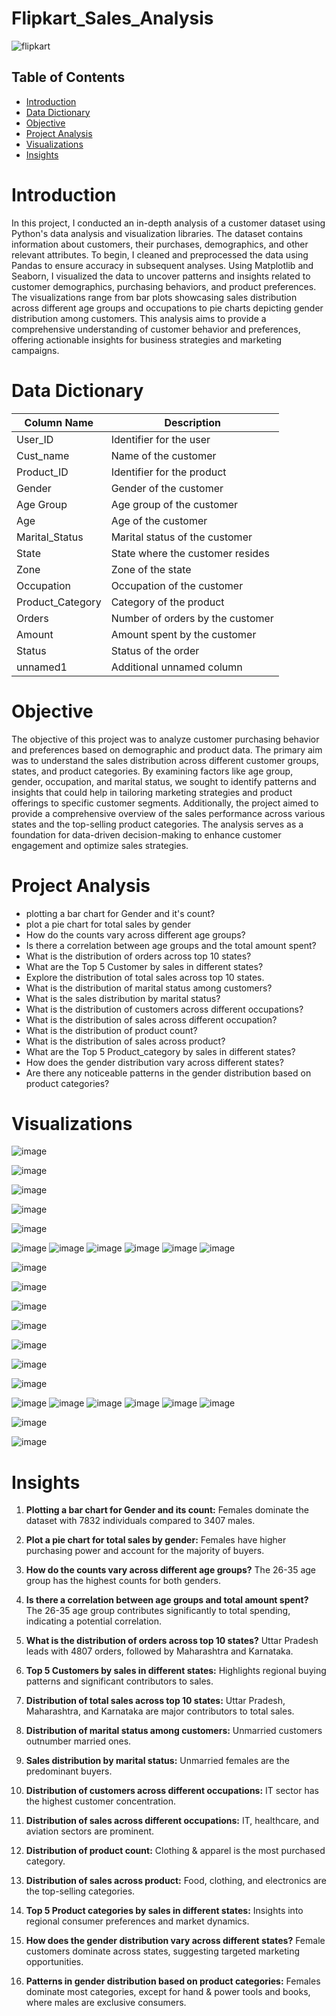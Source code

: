 # Flipkart_Sales_Analysis

![flipkart](https://github.com/madhavyawale7/Flipkart_Sales_Analysis/assets/159420665/fce5a2e6-3d1b-437d-a568-4534e4227b4a)

## Table of Contents

- [Introduction](#introduction)
- [Data Dictionary](#data-dictionary)
- [Objective](#objective)
- [Project Analysis](#project-analysis)
- [Visualizations](#visualizations)
- [Insights](#insights)


# Introduction

In this project, I conducted an in-depth analysis of a customer dataset using Python's data analysis and visualization libraries. The dataset contains information about customers, their purchases, demographics, and other relevant attributes. To begin, I cleaned and preprocessed the data using Pandas to ensure accuracy in subsequent analyses. Using Matplotlib and Seaborn, I visualized the data to uncover patterns and insights related to customer demographics, purchasing behaviors, and product preferences. The visualizations range from bar plots showcasing sales distribution across different age groups and occupations to pie charts depicting gender distribution among customers. This analysis aims to provide a comprehensive understanding of customer behavior and preferences, offering actionable insights for business strategies and marketing campaigns.

# Data Dictionary

| Column Name      | Description                          |
|------------------|--------------------------------------|
| User_ID          | Identifier for the user              |
| Cust_name        | Name of the customer                 |
| Product_ID       | Identifier for the product           |
| Gender           | Gender of the customer               |
| Age Group        | Age group of the customer            |
| Age              | Age of the customer                   |
| Marital_Status   | Marital status of the customer        |
| State            | State where the customer resides     |
| Zone             | Zone of the state                    |
| Occupation       | Occupation of the customer           |
| Product_Category | Category of the product              |
| Orders           | Number of orders by the customer     |
| Amount           | Amount spent by the customer         |
| Status           | Status of the order                  |
| unnamed1         | Additional unnamed column            |


# Objective

The objective of this project was to analyze customer purchasing behavior and preferences based on demographic and product data. The primary aim was to understand the sales distribution across different customer groups, states, and product categories. By examining factors like age group, gender, occupation, and marital status, we sought to identify patterns and insights that could help in tailoring marketing strategies and product offerings to specific customer segments. Additionally, the project aimed to provide a comprehensive overview of the sales performance across various states and the top-selling product categories. The analysis serves as a foundation for data-driven decision-making to enhance customer engagement and optimize sales strategies.


# Project Analysis

+ plotting a bar chart for Gender and it's count?
+ plot a pie chart for total sales by gender
+ How do the counts vary across different age groups?
+ Is there a correlation between age groups and the total amount spent?
+ What is the distribution of orders across top 10 states?
+ What are the Top 5 Customer by sales in different states?
+ Explore the distribution of total sales across top 10 states.
+ What is the distribution of marital status among customers?
+ What is the sales distribution by marital status?
+ What is the distribution of customers across different occupations?
+ What is the distribution of sales across different occupation?
+ What is the distribution of product count?
+ What is the distribution of sales across product?
+ What are the Top 5 Product_category by sales in different states?
+ How does the gender distribution vary across different states?
+ Are there any noticeable patterns in the gender distribution based on product categories?

# Visualizations
![image](https://github.com/madhavyawale7/Flipkart_Sales_Analysis/assets/159420665/0be061aa-e266-4a4e-882e-bd2305053813)



![image](https://github.com/madhavyawale7/Flipkart_Sales_Analysis/assets/159420665/467783a0-944d-4ab1-8509-5416b4ad3e82)



![image](https://github.com/madhavyawale7/Flipkart_Sales_Analysis/assets/159420665/28a4bbc6-d8f7-4b61-898d-6c334579525c)



![image](https://github.com/madhavyawale7/Flipkart_Sales_Analysis/assets/159420665/e56e59f4-472b-411f-9d3a-3b05f05f608b)



![image](https://github.com/madhavyawale7/Flipkart_Sales_Analysis/assets/159420665/589d68c6-5f14-4f12-98ba-7d39df0bb786)



![image](https://github.com/madhavyawale7/Flipkart_Sales_Analysis/assets/159420665/fc7258db-8a75-4a1e-b0c7-622bcc6812cc)
![image](https://github.com/madhavyawale7/Flipkart_Sales_Analysis/assets/159420665/b5a0386f-0ca3-4c6f-87fd-b5d8764dc246)
![image](https://github.com/madhavyawale7/Flipkart_Sales_Analysis/assets/159420665/9ab2ebc8-54dd-4225-a278-d528cde65d4c)
![image](https://github.com/madhavyawale7/Flipkart_Sales_Analysis/assets/159420665/c084a5b6-e286-4dc4-94d5-654f367b2fd9)
![image](https://github.com/madhavyawale7/Flipkart_Sales_Analysis/assets/159420665/238e540d-0c14-4493-a45a-e139325f8ad0)
![image](https://github.com/madhavyawale7/Flipkart_Sales_Analysis/assets/159420665/cf894229-d4ee-4798-aeb8-50fa456c9806)



![image](https://github.com/madhavyawale7/Flipkart_Sales_Analysis/assets/159420665/16a415d5-7a87-4d32-a300-32d244565502)



![image](https://github.com/madhavyawale7/Flipkart_Sales_Analysis/assets/159420665/f0d20842-8734-42b6-8611-59e5c4a00b80)



![image](https://github.com/madhavyawale7/Flipkart_Sales_Analysis/assets/159420665/cf10fccf-42a0-4104-bbb6-fd933050ce46)



![image](https://github.com/madhavyawale7/Flipkart_Sales_Analysis/assets/159420665/fe1db90b-2985-45ff-9081-783bc1266668)



![image](https://github.com/madhavyawale7/Flipkart_Sales_Analysis/assets/159420665/95cbf001-1180-4c87-9498-d2cad64f72f8)



![image](https://github.com/madhavyawale7/Flipkart_Sales_Analysis/assets/159420665/55fba3c7-d566-42d5-9207-43c47e07fee7)



![image](https://github.com/madhavyawale7/Flipkart_Sales_Analysis/assets/159420665/c4b33129-fa0a-4936-8afb-0cec237f3d6c)



![image](https://github.com/madhavyawale7/Flipkart_Sales_Analysis/assets/159420665/29e4d4bf-f4b1-43ee-ab4c-f6dc0d48882c)
![image](https://github.com/madhavyawale7/Flipkart_Sales_Analysis/assets/159420665/5e5a7017-6cc9-4712-86d6-4968a9b25bab)
![image](https://github.com/madhavyawale7/Flipkart_Sales_Analysis/assets/159420665/e1a91b35-0ea2-4611-b2fe-8ae43efaddb4)
![image](https://github.com/madhavyawale7/Flipkart_Sales_Analysis/assets/159420665/102baf0c-01d5-4da6-87c5-51e5d17d6b09)
![image](https://github.com/madhavyawale7/Flipkart_Sales_Analysis/assets/159420665/7ed98981-1cfa-42e9-a223-85e0aa6a6fac)
![image](https://github.com/madhavyawale7/Flipkart_Sales_Analysis/assets/159420665/56e40ccb-91c5-4623-b81b-93f3b911e1a7)



![image](https://github.com/madhavyawale7/Flipkart_Sales_Analysis/assets/159420665/0c6d7a56-b63f-4fe6-9701-866f92a49f1d)



![image](https://github.com/madhavyawale7/Flipkart_Sales_Analysis/assets/159420665/2ddb7ac5-b130-4434-b8bc-3564e39f3bee)

# Insights

1. **Plotting a bar chart for Gender and its count:** Females dominate the dataset with 7832 individuals compared to 3407 males.
  
2. **Plot a pie chart for total sales by gender:** Females have higher purchasing power and account for the majority of buyers.
  
3. **How do the counts vary across different age groups?** The 26-35 age group has the highest counts for both genders.

4. **Is there a correlation between age groups and total amount spent?** The 26-35 age group contributes significantly to total spending, indicating a potential correlation.

5. **What is the distribution of orders across top 10 states?** Uttar Pradesh leads with 4807 orders, followed by Maharashtra and Karnataka.

6. **Top 5 Customers by sales in different states:** Highlights regional buying patterns and significant contributors to sales.

7. **Distribution of total sales across top 10 states:** Uttar Pradesh, Maharashtra, and Karnataka are major contributors to total sales.

8. **Distribution of marital status among customers:** Unmarried customers outnumber married ones.

9. **Sales distribution by marital status:** Unmarried females are the predominant buyers.

10. **Distribution of customers across different occupations:** IT sector has the highest customer concentration.

11. **Distribution of sales across different occupations:** IT, healthcare, and aviation sectors are prominent.

12. **Distribution of product count:** Clothing & apparel is the most purchased category.

13. **Distribution of sales across product:** Food, clothing, and electronics are the top-selling categories.

14. **Top 5 Product categories by sales in different states:** Insights into regional consumer preferences and market dynamics.

15. **How does the gender distribution vary across different states?** Female customers dominate across states, suggesting targeted marketing opportunities.

16. **Patterns in gender distribution based on product categories:** Females dominate most categories, except for hand & power tools and books, where males are exclusive consumers.

























